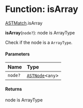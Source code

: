 # Function: isArray

[ASTMatch](/auto-docs/variable-core/modules/ASTMatch.md).isArray

**isArray**(`node?`): node is ArrayType

Check if the node is a `ArrayType`.

#### Parameters

| Name | Type |
| :------ | :------ |
| `node?` | [`ASTNode`](/auto-docs/variable-core/classes/ASTNode.md)<`any`> |

#### Returns

node is ArrayType
